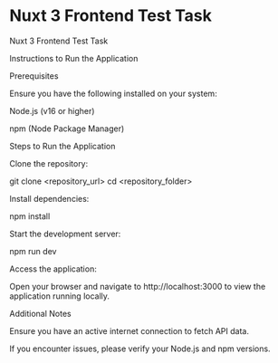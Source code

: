 # Nuxt 3 Frontend Test Task
Nuxt 3 Frontend Test Task

Instructions to Run the Application

Prerequisites

Ensure you have the following installed on your system:

Node.js (v16 or higher)

npm (Node Package Manager)

Steps to Run the Application

Clone the repository:

git clone <repository_url>
cd <repository_folder>

Install dependencies:

npm install

Start the development server:

npm run dev

Access the application:

Open your browser and navigate to http://localhost:3000 to view the application running locally.

Additional Notes

Ensure you have an active internet connection to fetch API data.

If you encounter issues, please verify your Node.js and npm versions.

